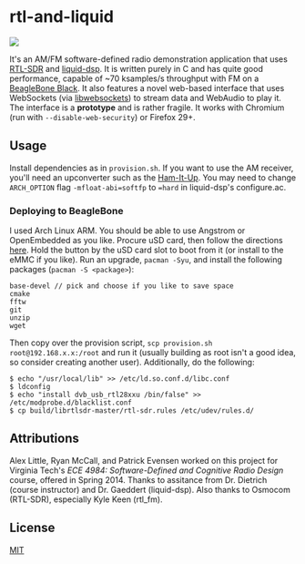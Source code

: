 # rtl-and-liquid

![](https://raw.githubusercontent.com/alxlit/rtl-and-liquid/master/interface.png)

It's an AM/FM software-defined radio demonstration application that uses [RTL-SDR](http://sdr.osmocom.org/trac/wiki/rtl-sdr) and [liquid-dsp](http://liquidsdr.org/). It is written purely in C and has quite good performance, capable of ~70 ksamples/s throughput with FM on a [BeagleBone Black](http://beagleboard.org/Products/BeagleBone%20Black). It also features a novel web-based interface that uses WebSockets (via [libwebsockets](http://libwebsockets.org)) to stream data and WebAudio to play it.
The interface is a **prototype** and is rather fragile.
It works with Chromium (run with `--disable-web-security`) or Firefox 29+.

## Usage

Install dependencies as in `provision.sh`.
If you want to use the AM receiver, you'll need an upconverter such as the [Ham-It-Up](http://www.hamradioscience.com/ham-it-up-hf-converter/).
You may need to change `ARCH_OPTION` flag `-mfloat-abi=softfp` to `=hard` in liquid-dsp's configure.ac.

### Deploying to BeagleBone

I used Arch Linux ARM.
You should be able to use Angstrom or OpenEmbedded as you like.
Procure uSD card, then follow the directions [here](http://archlinuxarm.org/platforms/armv7/ti/beaglebone-black). Hold the button by the uSD card slot to boot from it (or install to the eMMC if you like). Run an upgrade, `pacman -Syu`, and install the following packages (`pacman -S <package>`):

```
base-devel // pick and choose if you like to save space
cmake
fftw
git
unzip
wget
```

Then copy over the provision script, `scp provision.sh root@192.168.x.x:/root` and run it (usually building as root isn't a good idea, so consider creating another user).
Additionally, do the following:

```
$ echo "/usr/local/lib" >> /etc/ld.so.conf.d/libc.conf
$ ldconfig
$ echo "install dvb_usb_rtl28xxu /bin/false" >> /etc/modprobe.d/blacklist.conf
$ cp build/librtlsdr-master/rtl-sdr.rules /etc/udev/rules.d/
```

## Attributions

Alex Little, Ryan McCall, and Patrick Evensen worked on this project for Virginia Tech's *ECE 4984: Software-Defined and Cognitive Radio Design* course, offered in Spring 2014.
Thanks to assitance from Dr. Dietrich (course instructor) and Dr. Gaeddert (liquid-dsp).
Also thanks to Osmocom (RTL-SDR), especially Kyle Keen (rtl\_fm).

## License

[MIT](https://en.wikipedia.org/wiki/MIT_License)
